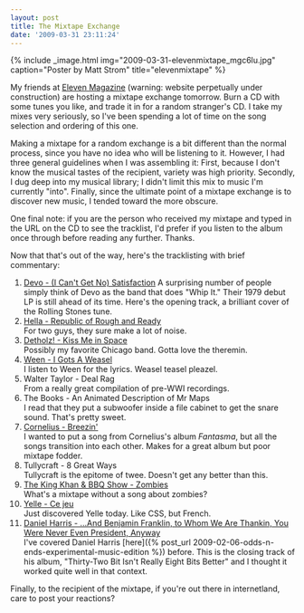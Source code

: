 ```yaml
---
layout: post
title: The Mixtape Exchange
date: '2009-03-31 23:11:24'
---
```



{% include _image.html img="2009-03-31-elevenmixtape_mgc6lu.jpg" caption="Poster by Matt Strom" title="elevenmixtape"  %}

My friends at [Eleven Magazine](http://www.elevenmusicmag.com/) (warning: website perpetually under construction) are hosting a mixtape exchange tomorrow. Burn a CD with some tunes you like, and trade it in for a random stranger's CD. I take my mixes very seriously, so I've been spending a lot of time on the song selection and ordering of this one.

Making a mixtape for a random exchange is a bit different than the normal process, since you have no idea who will be listening to it. However, I had three general guidelines when I was assembling it: First, because I don't know the musical tastes of the recipient, variety was high priority. Secondly, I dug deep into my musical library; I didn't limit this mix to music I'm currently "into". Finally, since the ultimate point of a mixtape exchange is to discover new music, I tended toward the more obscure.

One final note: if you are the person who received my mixtape and typed in the URL on the CD to see the tracklist, I'd prefer if you listen to the album once through before reading any further. Thanks.

Now that that's out of the way, here's the tracklisting with brief commentary:

1. [Devo - (I Can't Get No) Satisfaction](http://www.youtube.com/watch?v=eZXEVVX-RAw) 
 A surprising number of people simply think of Devo as the band that does "Whip It." Their 1979 debut LP is still ahead of its time. Here's the opening track, a brilliant cover of the Rolling Stones tune.
2. [Hella - Republic of Rough and Ready](http://www.youtube.com/watch?v=RdPIfMO28ck)  
 For two guys, they sure make a lot of noise.
3. [Detholz! - Kiss Me in Space](http://www.youtube.com/watch?v=yAcdJ9q-xnM)  
 Possibly my favorite Chicago band. Gotta love the theremin.
4. [Ween - I Gots A Weasel](http://www.youtube.com/watch?v=czPde8oJghk)  
 I listen to Ween for the lyrics. Weasel teasel pleazel.
5. Walter Taylor - Deal Rag  
 From a really great compilation of pre-WWI recordings.
6. The Books - An Animated Description of Mr Maps  
 I read that they put a subwoofer inside a file cabinet to get the snare sound. That's pretty sweet.
7. [Cornelius - Breezin'](http://www.youtube.com/watch?v=ZjRUjY7-5KM)  
 I wanted to put a song from Cornelius's album *Fantasma*, but all the songs transition into each other. Makes for a great album but poor mixtape fodder.
8. Tullycraft - 8 Great Ways  
 Tullycraft is the epitome of twee. Doesn't get any better than this.
9. [The King Khan & BBQ Show - Zombies](http://www.youtube.com/watch?v=w3Sgq7bnmHI)  
 What's a mixtape without a song about zombies?
10. [Yelle - Ce jeu](http://www.youtube.com/watch?v=LoY37T_nv5U)  
 Just discovered Yelle today. Like CSS, but French.
11. [Daniel Harris - ...And Benjamin Franklin, to Whom We Are Thankin, You Were Never Even President, Anyway](http://ithinkwethink.org/32bit_mp3s/12%20...and%20Benjamin%20Franklin,%20to%20whom%20are%20we%20thankin,%20you%20were%20never%20even%20president,%20anyway..mp3)  
 I've covered Daniel Harris [here]({% post_url 2009-02-06-odds-n-ends-experimental-music-edition %}) before. This is the closing track of his album, "Thirty-Two Bit Isn't Really Eight Bits Better" and I thought it worked quite well in that context.

Finally, to the recipient of the mixtape, if you're out there in internetland, care to post your reactions?


